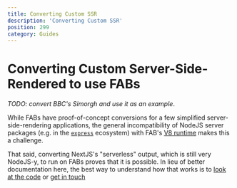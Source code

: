 ```yaml
---
title: Converting Custom SSR
description: 'Converting Custom SSR'
position: 299
category: Guides
---
```


# Converting Custom Server-Side-Rendered to use FABs

_TODO: convert BBC's Simorgh and use it as an example_.

While FABs have proof-of-concept conversions for a few simplified server-side-rendering applications, the general incompatibility of NodeJS server packages (e.g. in the [`express`](https://npmjs.com/package/express) ecosystem) with FAB's [V8 runtime](https://fab.dev/kb/fab-runtime-environment) makes this a challenge.

That said, converting NextJS's "serverless" output, which is still very NodeJS-y, to run on FABs proves that it is possible. In lieu of better documentation here, the best way to understand how that works is to [look at the code]() or [get in touch](https://fab.dev/guides/feedback#jump-in-the-discord-chat)

